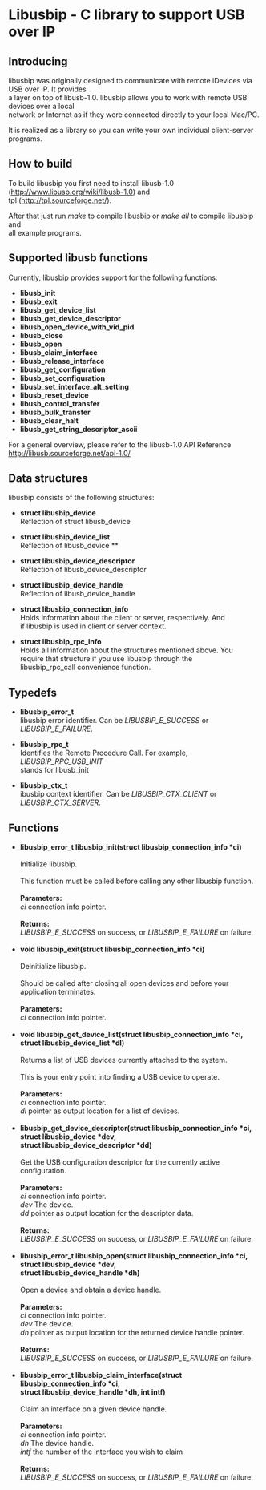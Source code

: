 Libusbip - C library to support USB over IP
===============================================

Introducing
-----------

libusbip was originally designed to communicate with remote iDevices via USB over IP. It provides<br>
a layer on top of libusb-1.0. libusbip allows you to work with remote USB devices over a local<br>
network or Internet as if they were connected directly to your local Mac/PC.<br>

It is realized as a library so you can write your own individual client-server programs.<br>

How to build
------------

To build libusbip you first need to install libusb-1.0 (http://www.libusb.org/wiki/libusb-1.0) and<br>
tpl (http://tpl.sourceforge.net/).<br>

After that just run <i>make</i> to compile libusbip or <i>make all</i> to compile libusbip and<br>
all example programs.

Supported libusb functions
--------------------------

Currently, libusbip provides support for the following functions:

- <b>libusb_init</b>
- <b>libusb_exit</b>
- <b>libusb_get_device_list</b>
- <b>libusb_get_device_descriptor</b>
- <b>libusb_open_device_with_vid_pid</b>
- <b>libusb_close</b>
- <b>libusb_open</b>
- <b>libusb_claim_interface</b>
- <b>libusb_release_interface</b>
- <b>libusb_get_configuration</b>
- <b>libusb_set_configuration</b>
- <b>libusb_set_interface_alt_setting</b>
- <b>libusb_reset_device</b>
- <b>libusb_control_transfer</b>
- <b>libusb_bulk_transfer</b>
- <b>libusb_clear_halt</b>
- <b>libusb_get_string_descriptor_ascii</b>

For a general overview, please refer to the libusb-1.0 API Reference http://libusb.sourceforge.net/api-1.0/

Data structures
---------------

libusbip consists of the following structures:

- <b>struct libusbip_device</b><br>
  Reflection of struct libusb_device

- <b>struct libusbip_device_list</b><br>
  Reflection of libusb_device **

- <b>struct libusbip_device_descriptor</b><br>
  Reflection of libusb_device_descriptor 

- <b>struct libusbip_device_handle</b><br>
  Reflection of libusb_device_handle

- <b>struct libusbip_connection_info</b><br>
  Holds information about the client or server, respectively. And<br>
  if libusbip is used in client or server context.

- <b>struct libusbip_rpc_info</b><br>
  Holds all information about the structures mentioned above. You<br>
  require that structure if you use libusbip through the<br>
  libusbip_rpc_call convenience function.

Typedefs
--------

- <b>libusbip_error_t</b><br>
  libusbip error identifier. Can be <i>LIBUSBIP_E_SUCCESS</i> or <i>LIBUSBIP_E_FAILURE</i>.

- <b>libusbip_rpc_t</b><br>
  Identifies the Remote Procedure Call. For example, <i>LIBUSBIP_RPC_USB_INIT</i><br>
  stands for libusb_init

- <b>libusbip_ctx_t</b><br>
  ibusbip context identifier. Can be <i>LIBUSBIP_CTX_CLIENT</i> or <i>LIBUSBIP_CTX_SERVER</i>.

Functions
---------

- <b>libusbip_error_t libusbip_init(struct libusbip_connection_info *ci)</b>
  <br>
  <br>
  Initialize libusbip.
  <br>
  <br>
  This function must be called before calling any other libusbip function.
  <br>
  <br>
  <b>Parameters:</b>
  <br>
  <i>ci</i> connection info pointer.
  <br>
  <br>
  <b>Returns:</b>
  <br>
  <i>LIBUSBIP_E_SUCCESS</i> on success, or <i>LIBUSBIP_E_FAILURE</i> on failure.
  <br>
  <br>
- <b>void libusbip_exit(struct libusbip_connection_info *ci)</b>
  <br>
  <br>
  Deinitialize libusbip.
  <br>
  <br>
  Should be called after closing all open devices and before your application terminates.
  <br>
  <br>
  <b>Parameters:</b>
  <br>
  <i>ci</i> connection info pointer.
  <br>
  <br>
- <b>void libusbip_get_device_list(struct libusbip_connection_info *ci, struct libusbip_device_list *dl)</b>
  <br>
  <br>
  Returns a list of USB devices currently attached to the system.
  <br>
  <br>
  This is your entry point into finding a USB device to operate.
  <br>
  <br>
  <b>Parameters:</b>
  <br>
  <i>ci</i> connection info pointer.
  <br>
  <i>dl</i> pointer as output location for a list of devices.
  <br>
  <br>
- <b>libusbip_get_device_descriptor(struct libusbip_connection_info *ci, struct libusbip_device *dev,<br>
     struct libusbip_device_descriptor *dd)</b>
  <br>
  <br>
  Get the USB configuration descriptor for the currently active configuration.
  <br>
  <br>
  <b>Parameters:</b>
  <br>
  <i>ci</i> connection info pointer.
  <br>
  <i>dev</i> The device.
  <br>
  <i>dd</i> pointer as output location for the descriptor data.
  <br>
  <br>
  <b>Returns:</b>
  <br>
  <i>LIBUSBIP_E_SUCCESS</i> on success, or <i>LIBUSBIP_E_FAILURE</i> on failure.
  <br>
  <br>
- <b>libusbip_error_t libusbip_open(struct libusbip_connection_info *ci, struct libusbip_device *dev,<br>
     struct libusbip_device_handle *dh)</b>
  <br>
  <br>
  Open a device and obtain a device handle.
  <br>
  <br>
  <b>Parameters:</b>
  <br>
  <i>ci</i> connection info pointer.
  <br>
  <i>dev</i> The device.
  <br>
  <i>dh</i> pointer as output location for the returned device handle pointer.
  <br>
  <br>
  <b>Returns:</b>
  <br>
  <i>LIBUSBIP_E_SUCCESS</i> on success, or <i>LIBUSBIP_E_FAILURE</i> on failure.
  <br>
  <br>
- <b>libusbip_error_t libusbip_claim_interface(struct libusbip_connection_info *ci,<br>
     struct libusbip_device_handle *dh, int intf)</b>
  <br>
  <br>
  Claim an interface on a given device handle.
  <br>
  <br>
  <b>Parameters:</b>
  <br>
  <i>ci</i> connection info pointer.
  <br>
  <i>dh</i> The device handle.
  <br>
  <i>intf</i> the number of the interface you wish to claim
  <br>
  <br>
  <b>Returns:</b>
  <br>
  <i>LIBUSBIP_E_SUCCESS</i> on success, or <i>LIBUSBIP_E_FAILURE</i> on failure.
  <br>
  <br>














